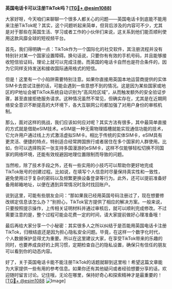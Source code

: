 **英国电话卡可以注册TikTok吗？[[TG💪+ @esim1088](https://t.me/s/esim1088)]**

大家好呀，今天咱们来聊聊一个很多人都关心的问题——英国电话卡到底能不能用来注册TikTok呢？其实，这个问题听起来简单，但背后涉及的内容可不少，尤其是对于那些在英国生活、学习或者工作的小伙伴们来说，这关系到他们能否顺利使用这款风靡全球的短视频平台。

首先，我们得明确一点：TikTok作为一个国际化的社交软件，其注册流程并没有特别针对某一个国家设置障碍。换句话说，只要你有有效的手机号码，并且能够接收短信验证码，理论上就可以完成注册。而英国的电话卡自然也是符合条件的，因为它同样支持发送和接收国际通用格式的短信。

但是！这里有一个小陷阱需要特别注意。如果你直接用英国本地运营商提供的实体SIM卡去尝试注册的话，可能会遇到一些意想不到的情况。这是因为某些国家或地区的IP地址会被TikTok系统自动识别为“高风险区域”，从而触发额外的安全验证步骤，甚至直接拒绝服务请求。这种情况虽然不常见，但确实存在，尤其是在近期网络安全意识不断提高的大环境下，各大互联网公司都加强了对用户身份的审核机制。

那么，面对这样的挑战，我们应该如何应对呢？其实方法有很多，其中最简单直接的方式就是借助eSIM技术。eSIM是一种无需物理插槽就能实现通信功能的技术，它允许用户通过线上方式激活虚拟SIM卡。相比于传统的实体SIM卡，eSIM具有更灵活、便捷的特点，特别适合经常跨国旅行或者居住在多个国家的人群使用。比如，你可以选择购买一张支持多国漫游的eSIM卡，这样不仅能够轻松切换不同国家的网络环境，还能有效规避因地理位置限制而导致的问题。

当然啦，除了技术手段之外，还有一些实用的小技巧可以帮助你更好地完成TikTok账号的创建过程。比如说，在填写个人信息时尽量保持真实性和一致性，避免使用过于复杂的密码以及频繁更换设备登录等行为。此外，还可以提前准备好备用邮箱地址，以便在遇到异常情况时及时找回账户。

说到这里，可能有些朋友会问：“那如果我已经用英国号码注册过了，现在想要修改绑定信息该怎么办？”别担心，TikTok官方提供了相应的解决方案。一般来说，只要按照提示操作，上传相关证明材料并通过审核后，就可以顺利完成修改。不过需要注意的是，整个过程可能会花费一定的时间，请大家提前做好心理准备哦！

最后再给大家分享一个小秘密：其实很多人之所以纠结于是否能用英国电话卡注册TikTok，归根结底还是因为担心隐私安全问题。毕竟，在这样一个数字化时代，个人数据保护显得尤为重要。所以在这里建议大家，在享受TikTok带来的乐趣的同时，也要养成良好的上网习惯，定期检查自己的隐私设置，确保只有信任的朋友可以看到你的动态内容。

好了，关于英国电话卡能不能注册TikTok的话题就聊到这里啦！希望这篇文章能为大家提供一些有用的参考信息。如果你还有其他疑问或者经验想要分享的话，欢迎随时留言讨论。记住哦，无论在哪里，保持好奇心和探索精神才是最重要的！[[TG💪+ @esim1088](https://t.me/s/esim1088) ![Image](https://i.postimg.cc/4NQfJmqS/Snipaste-2025-05-13-00-14-12.png)]